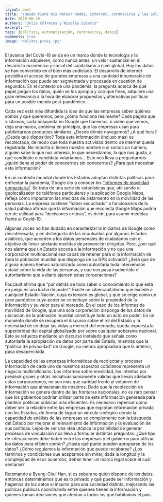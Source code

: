 ```yaml
---
layout: post
title: "¿Quién tiene mis datos? Redes, internet, coronavirus y las políticas que nos debemos"
date: 2020-06-20
authors: "Julia Cófreces y Nicolás Siderio"
excerpt: ""
tags: [política, automatización, coronavirus, datos]
comments: true
image: "delitos_proxy.jpg"
---
```


El avance del Covid-19 se da en un marco donde la tecnología y la información adquieren, como nunca antes, un valor sustancial en el desarrollo económico y social del capitalismo a nivel global. Hoy los datos se han convertido en el bien más codiciado. El desarrollo de internet posibilita el acceso de grandes empresas a una cantidad innumerable de información que puede ser segmentada y procesada en cuestión de segundos. En el contexto de una pandemia, la pregunta acerca de qué papel juegan los datos, quién se los apropia y con qué fines, adquiere una gran relevancia a la hora de elaborar propuestas y alternativas políticas para un posible mundo post-pandémico.

Cada vez está más difundida la idea de que las empresas saben quiénes somos y qué queremos, pero ¿cómo funciona realmente? Cada página que visitamos, cada búsqueda en Google que hacemos, o video que vemos, deja una marca, anónima en principio, que las empresas usan para publicitarnos productos similares. ¿Desde dónde navegamos? ¿A qué hora? ¿Desde qué dispositivo?  Toda esta información (incluso más) es recolectada, de modo que toda nuestra actividad dentro de internet queda registrada. No importa si tienen nuestro nombre o si somos un número, alguien sabe lo que nos interesa, lo que necesitamos, lo que nos gusta, a qué candidato o candidata votaríamos… Esto nos lleva a preguntarnos ¿quién tiene el poder de conocernos sin conocernos? ¿Para qué necesitan esta información?

En un contexto mundial donde los Estados adoptan distintas políticas para enfrentar la pandemia, Google dio a conocer los [“informes de movilidad comunitaria”](https://www.google.com/covid19/mobility/). Se trata de una serie de estadísticas que, utilizando el geolocalizador de teléfonos particulares y la aplicación Google Maps, refleja cómo impactaron  las medidas de aislamiento en la movilidad de las personas. La empresa sostiene “haber escuchado” a funcionarios de la salud pública afirmar que la información que recolecta Google Maps podría ser de utilidad para “decisiones críticas”, es decir, para asumir medidas frente al Covid-19.

Algunas voces no han dudado en caracterizar la iniciativa de Google como desinteresada, y en distinguirla de las impulsadas por algunos Estados asiáticos, que acceden a los datos personales de ciudadanos con el objetivo de llevar adelante medidas de prevención dirigidas. Pero, ¿por qué nos alarma que un Estado acceda a la información y no que una corporación multinacional sea capaz de retener para sí la información de toda la población mundial que disponga de su GPS activado? ¿Será que de alguna manera hemos naturalizado como autoritaria toda intervención estatal sobre la vida de las personas, y que nos pasa inadvertido el autoritarismo que a diario ejercen estas corporaciones?

Foucault afirma que “por detrás de todo saber o conocimiento lo que está en juego es una lucha de poder”. Existe un cibercapitalismo que excede a cualquier Estado-Nación, cuya extensión es global, y que se erige como un gran panóptico cuyo poder se constituye sobre la propiedad de la información y su valor para el mercado. En el caso de los informes de movilidad de Google, que una sola corporación disponga de los datos de ubicación de la población mundial constituye todo un acto de poder. En un momento donde se recupera el discurso sobre el rol del Estado y la necesidad de no dejar las vidas a merced del mercado, queda expuesta la superioridad del capital globalizado por sobre cualquier soberanía nacional. Esto se refuerza mediante un discurso instalado que señala como autoritaria la apropiación de datos por parte del Estado, mientras que  la “política de privacidad” de Google, no menos apropiadora que la anterior, pasa desapercibida.

La capacidad de las empresas informáticas de recolectar y procesar información de cada uno de nuestros aspectos cotidianos representa un negocio multimillonario. Los informes sobre movilidad, los intentos por predecir gripes y otras iniciativas sumamente válidas que llevan adelante estas corporaciones, no son más que caridad frente al volumen de información que almacenan de nosotros. Dado que la recolección de información se genera dentro de las fronteras nacionales, no es raro pensar que los gobiernos podrían utilizar parte de esta información generada para plantear políticas públicas más eficientes. Es necesario repensar cómo deber ser la relación entre las empresas que explotan información privada con los Estados, de forma de lograr un vínculo sinérgico donde la capacidad de análisis de las empresas se complemente con la búsqueda del Estado por mejorar el relevamiento de información y la evaluación de sus políticas. Lejos de ser una idea utópica la posibilidad de generar procesos de
vinculación nos lleva a formular distintas preguntas. ¿Qué tipo de interacciones debe haber entre las empresas y el gobierno para utilizar los datos para el bien común? ¿Hasta qué punto pueden apropiarse de los datos? ¿Cómo regulamos la información que puede recabarse? ¿Los términos y condiciones que aceptamos sin mirar, dada la longitud y la complejidad de esos acuerdos, deben tener un marco legal sobre el cuál sentarse?

Retomando a Byung-Chul Han, si es soberano quien dispone de los datos, entonces determinemos qué es lo privado y qué puede ser información y hagamos de los datos el insumo para una sociedad distinta, mejorando las políticas públicas coordinando entre quienes tienen la información y quienes toman decisiones que afectan a todos los que habitamos el país.